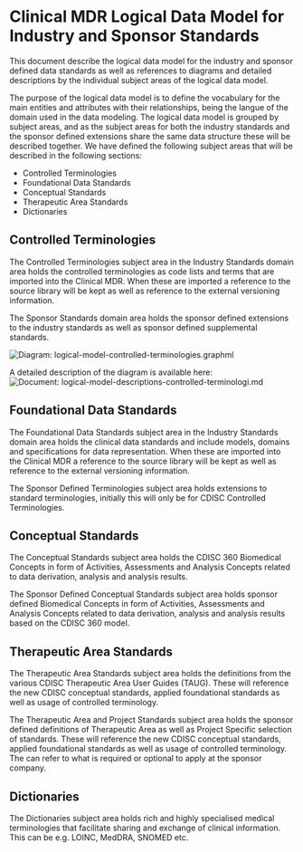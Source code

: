# Clinical MDR Logical Data Model for Industry and Sponsor Standards

This document describe the logical data model for the industry and sponsor defined data standards as well as references to diagrams and detailed descriptions by the individual subject areas of the logical data model.

The purpose of the logical data model is to define the vocabulary for the main entities and attributes with their relationships, being the langue of the domain used in the data modeling. The logical data model is grouped by subject areas, and as the subject areas for both the industry standards and the sponsor defined extensions share the same data structure these will be described together. We have defined the following subject areas that will be described in the following sections:

- Controlled Terminologies 
- Foundational Data Standards
- Conceptual Standards
- Therapeutic Area Standards
- Dictionaries


## Controlled Terminologies 
  The Controlled Terminologies subject area in the Industry Standards domain area holds the controlled terminologies as code lists and terms that are imported into the Clinical MDR. When these are imported a reference to the source library will be kept as well as reference to the external versioning information.

  The Sponsor Standards domain area holds the sponsor defined extensions to the industry standards as well as sponsor defined supplemental standards.

  ![Diagram: logical-model-controlled-terminologies.graphml](//logical-model-controlled-terminologies.graphml)

  A detailed description of the diagram is available here: ![Document: logical-model-descriptions-controlled-terminologi.md](//logical-model-descriptions-controlled-terminologi.md)

## Foundational Data Standards
  The Foundational Data Standards subject area in the Industry Standards domain area holds the clinical data standards and include models, domains and specifications for data representation. When these are imported into the Clinical MDR a reference to the source library will be kept as well as reference to the external versioning information.

  The Sponsor Defined Terminologies subject area holds extensions to standard terminologies, initially this will only be for CDISC Controlled Terminologies.

## Conceptual Standards
  The Conceptual Standards subject area holds the CDISC 360 Biomedical Concepts in form of Activities, Assessments and Analysis Concepts related to data derivation, analysis and analysis results.

  The Sponsor Defined Conceptual Standards subject area holds sponsor defined Biomedical Concepts in form of Activities, Assessments and Analysis Concepts related to data derivation, analysis and analysis results based on the CDISC 360 model.

## Therapeutic Area Standards
  The Therapeutic Area Standards subject area holds the definitions from the various CDISC Therapeutic Area User Guides (TAUG). These will reference the new CDISC conceptual standards, applied foundational standards as well as usage of controlled terminology.

  The Therapeutic Area and Project Standards subject area holds the sponsor defined definitions of Therapeutic Area as well as Project Specific selection of standards. These will reference the new CDISC conceptual standards, applied foundational standards as well as usage of controlled terminology. The can refer to what is required or optional to apply at the sponsor company.

## Dictionaries
  The Dictionaries subject area holds rich and highly specialised medical terminologies that facilitate sharing and exchange of clinical information. This can be e.g. LOINC, MedDRA, SNOMED etc.


